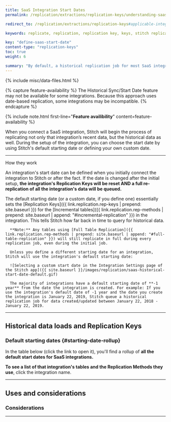 ```yaml
---
title: SaaS Integration Start Dates
permalink: /replication/extractions/replication-keys/understanding-saas-start-dates

redirect_to: /replication/extractions/replication-keys#applicable-integrations

keywords: replicate, replication, replication key, keys, stitch replicates data, rp, saas, historical data, reset bookmark, reset replication key

key: "define-saas-start-date"
content-type: "replication-keys"
toc: true
weight: 6

summary: "By default, a historical replication job for most SaaS integrations will go back one year. While the Start Date setting allows you to define historical data loads, it can also reset an integration's Replication Keys when you need to re-replicate data."
---
```

{% include misc/data-files.html %}

{% capture feature-availability %}
The Historical Sync/Start Date feature may not be available for some integrations. Because this approach uses date-based replication, some integrations may be incompatible.
{% endcapture %}

{% include note.html first-line="**Feature availibility**" content=feature-availability %}

When you connect a SaaS integration, Stitch will begin the process of replicating not only that integration’s recent data, but the historical data as well. During the setup of the integration, you can choose the start date by using Stitch's default starting date or defining your own custom date.



---
How they work

An integration's start date can be defined when you initially connect the integration to Stitch or after the fact. If the date is changed after the initial setup, **the integration's Replication Keys will be reset AND a full re-replication of all the integration's data will be queued.**

The default starting date (or a custom date, if you define one) essentially sets the [Replication Keys]({{ link.replication.rep-keys | prepend: site.baseurl }}) for the [Incremental tables]({{ link.replication.rep-methods | prepend: site.baseurl | append: "#incremental-replication" }}) in the integration. This tells Stitch how far back in time to query for historical data.

      **Note:** Any tables using [Full Table Replication]({{ link.replication.rep-methods | prepend: site.baseurl | append: "#full-table-replication" }}) will still replicate in full during every replication job, even during the initial job.

      Unless you define a different starting date for an integration, Stitch will use the integration's default starting date:

      ![Selecting a custom start date in the Integration Settings page of the Stitch app]({{ site.baseurl }}/images/replication/saas-historical-start-date-default.gif)

      The majority of integrations have a default starting date of **-1 year** from the date the integration is created. For example: If you use the integration's default date of -1 year and the date you create the integration is January 22, 2019, Stitch queue a historical replication job for data created/updated between January 22, 2018 - January 22, 2019.

---

## Historical data loads and Replication Keys



### Default starting dates {#starting-date-rollup}

In the table below (click the link to open it), you'll find a rollup of **all the default start dates for SaaS integrations.**

**To see a list of that integration's tables and the Replication Methods they use**, click the integration name.


--- 

## Uses and considerations



### Considerations



---


